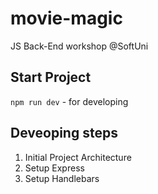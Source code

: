 # movie-magic
JS Back-End workshop @SoftUni

## Start Project
`npm run dev` - for developing

## Deveoping steps
1. Initial Project Architecture
2. Setup Express
3. Setup Handlebars